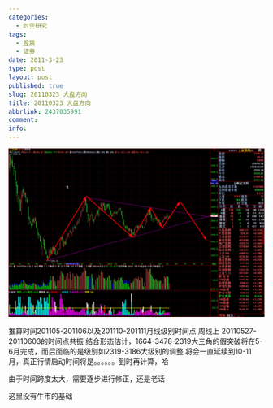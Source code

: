```yaml
---
categories:
  - 时空研究
tags:
  - 股票
  - 证券
date: 2011-3-23
type: post
layout: post
published: true
slug: 20110323 大盘方向
title: 20110323 大盘方向
abbrlink: 2437035991
comment:
info:
---
```


![20110323-0](/images/20110323-0.gif)

推算时间201105-201106以及201110-201111月线级别时间点
周线上 20110527-20110603的时间点共振
结合形态估计，1664-3478-2319大三角的假突破将在5-6月完成，而后面临的是级别如2319-3186大级别的调整
将会一直延续到10-11月，真正行情启动时间将是。。。。。。到时再计算，哈

由于时间跨度太大，需要逐步进行修正，还是老话

这里没有牛市的基础